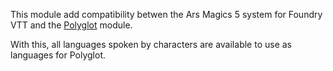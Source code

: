 This module add compatibility betwen the Ars Magics 5 system for Foundry VTT and the [Polyglot](https://github.com/mclemente/fvtt-module-polyglot) module.

With this, all languages spoken by characters are available to use as languages for Polyglot.